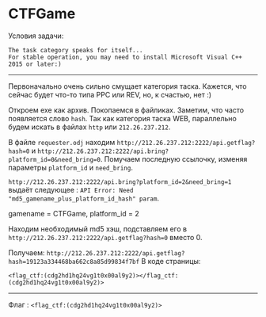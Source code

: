 # CTFGame

Условия задачи:
```
The task category speaks for itself...
For stable operation, you may need to install Microsoft Visual C++ 2015 or later:)
```
---

Первоначально очень сильно смущает категория таска. Кажется, что сейчас будет что-то типа PPC или REV, но, к счастью, нет :)

Откроем exe как архив. Покопаемся в файликах. Заметим, что часто появляется слово `hash`. Так как категория таска WEB, параллельно будем искать в файлах `http` или `212.26.237.212`. 

В файле `requester.odj` находим `http://212.26.237.212:2222/api.getflag?hash=0` и `http://212.26.237.212:2222/api.bring?platform_id=0&need_bring=0`. Помучаем последную ссылочку, изменяя параметры `platform_id` и `need_bring`. 

`http://212.26.237.212:2222/api.bring?platform_id=2&need_bring=1` выдаёт следующее : `API Error: Need "md5_gamename_plus_platform_id_hash" param`.

gamename = CTFGame, platform_id = 2

Находим необходимый md5 хэш, подставляем его в `http://212.26.237.212:2222/api.getflag?hash=0` вместо 0.

Получаем: `http://212.26.237.212:2222/api.getflag?hash=19123a334468ba662c8a85d99834f7bf`
В коде страницы: 

```
<flag_ctf:(cdg2hd1hq24vg1t0x00al9y2)></flag_ctf:(cdg2hd1hq24vg1t0x00al9y2)>
```
---

Флаг : `<flag_ctf:(cdg2hd1hq24vg1t0x00al9y2)>`
